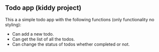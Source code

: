 ## Todo app (kiddy project)

This a a simple todo app with the following functions (only functionality no styling):

- Can add a new todo.
- Can get the list of all the todos.
- Can change the status of todos whether completed or not.
